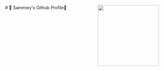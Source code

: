 <img align='right' src='https://raw.githubusercontent.com/sammwyy/sammwyy/master/sprites/zelda.gif' width='200"'>
# 🍕 Sammwy's Github Profile🍕

